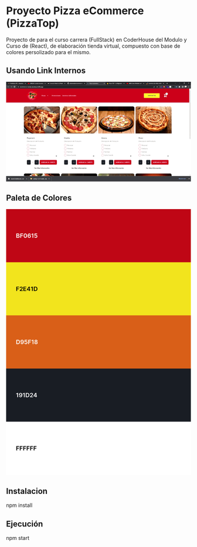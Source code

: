 # Proyecto Pizza eCommerce (PizzaTop)

Proyecto de para el curso carrera (FullStack) en CoderHouse del Modulo y Curso de (React), de
elaboración tienda virtual, compuesto con base de colores persolizado para el mismo.


## Usando Link Internos 

![App Screenshot](/readme-img/readme-pecommerce-links.gif)

## Paleta de Colores

![App Screenshot](/readme-img/palette-readme.png)



## Instalacion

npm install

## Ejecución 

npm start
    